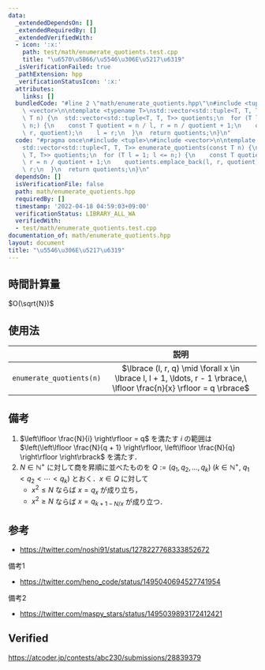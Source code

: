 ```yaml
---
data:
  _extendedDependsOn: []
  _extendedRequiredBy: []
  _extendedVerifiedWith:
  - icon: ':x:'
    path: test/math/enumerate_quotients.test.cpp
    title: "\u6570\u5B66/\u5546\u306E\u5217\u6319"
  _isVerificationFailed: true
  _pathExtension: hpp
  _verificationStatusIcon: ':x:'
  attributes:
    links: []
  bundledCode: "#line 2 \"math/enumerate_quotients.hpp\"\n#include <tuple>\n#include\
    \ <vector>\n\ntemplate <typename T>\nstd::vector<std::tuple<T, T, T>> enumerate_quotients(const\
    \ T n) {\n  std::vector<std::tuple<T, T, T>> quotients;\n  for (T l = 1; l <=\
    \ n;) {\n    const T quotient = n / l, r = n / quotient + 1;\n    quotients.emplace_back(l,\
    \ r, quotient);\n    l = r;\n  }\n  return quotients;\n}\n"
  code: "#pragma once\n#include <tuple>\n#include <vector>\n\ntemplate <typename T>\n\
    std::vector<std::tuple<T, T, T>> enumerate_quotients(const T n) {\n  std::vector<std::tuple<T,\
    \ T, T>> quotients;\n  for (T l = 1; l <= n;) {\n    const T quotient = n / l,\
    \ r = n / quotient + 1;\n    quotients.emplace_back(l, r, quotient);\n    l =\
    \ r;\n  }\n  return quotients;\n}\n"
  dependsOn: []
  isVerificationFile: false
  path: math/enumerate_quotients.hpp
  requiredBy: []
  timestamp: '2022-04-18 04:59:03+09:00'
  verificationStatus: LIBRARY_ALL_WA
  verifiedWith:
  - test/math/enumerate_quotients.test.cpp
documentation_of: math/enumerate_quotients.hpp
layout: document
title: "\u5546\u306E\u5217\u6319"
---
```



## 時間計算量

$O(\sqrt{N})$


## 使用法

||説明|
|:--:|:--:|
|`enumerate_quotients(n)`|$\lbrace (l, r, q) \mid \forall x \in \lbrace l, l + 1, \ldots, r - 1 \rbrace,\ \lfloor \frac{n}{x} \rfloor = q \rbrace$|


## 備考

1. $\left\lfloor \frac{N}{i} \right\rfloor = q$ を満たす $i$ の範囲は $\left(\left\lfloor \frac{N}{q + 1} \right\rfloor, \left\lfloor \frac{N}{q} \right\rfloor \right\rbrack$ を満たす．
2. $N \in \mathbb{N}^+$ に対して商を昇順に並べたものを $Q \mathrel{:=} (q_1, q_2, \ldots, q_k)$ ($k \in \mathbb{N}^+,\ q_1 < q_2 < \cdots < q_k$) とおく．$x \in Q$ に対して
   - $x^2 \leq N$ ならば $x = q_x$ が成り立ち，
   - $x^2 \geq N$ ならば $x = q_{k + 1 - N / x}$ が成り立つ．


## 参考

- https://twitter.com/noshi91/status/1278227768333852672

備考1
- https://twitter.com/heno_code/status/1495040694527741954

備考2
- https://twitter.com/maspy_stars/status/1495039893172412421


## Verified

https://atcoder.jp/contests/abc230/submissions/28839379
